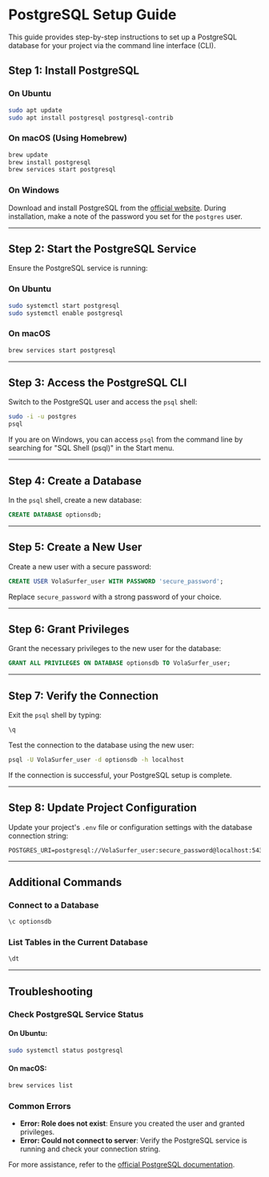 # PostgreSQL Setup Guide

This guide provides step-by-step instructions to set up a PostgreSQL database for your project via the command line interface (CLI).

## Step 1: Install PostgreSQL

### On Ubuntu
```bash
sudo apt update
sudo apt install postgresql postgresql-contrib
```

### On macOS (Using Homebrew)
```bash
brew update
brew install postgresql
brew services start postgresql
```

### On Windows
Download and install PostgreSQL from the [official website](https://www.postgresql.org/download/). During installation, make a note of the password you set for the `postgres` user.

---

## Step 2: Start the PostgreSQL Service

Ensure the PostgreSQL service is running:

### On Ubuntu
```bash
sudo systemctl start postgresql
sudo systemctl enable postgresql
```

### On macOS
```bash
brew services start postgresql
```

---

## Step 3: Access the PostgreSQL CLI

Switch to the PostgreSQL user and access the `psql` shell:
```bash
sudo -i -u postgres
psql
```

If you are on Windows, you can access `psql` from the command line by searching for "SQL Shell (psql)" in the Start menu.

---

## Step 4: Create a Database

In the `psql` shell, create a new database:
```sql
CREATE DATABASE optionsdb;
```

---

## Step 5: Create a New User

Create a new user with a secure password:
```sql
CREATE USER VolaSurfer_user WITH PASSWORD 'secure_password';
```

Replace `secure_password` with a strong password of your choice.

---

## Step 6: Grant Privileges

Grant the necessary privileges to the new user for the database:
```sql
GRANT ALL PRIVILEGES ON DATABASE optionsdb TO VolaSurfer_user;
```

---

## Step 7: Verify the Connection

Exit the `psql` shell by typing:
```bash
\q
```

Test the connection to the database using the new user:
```bash
psql -U VolaSurfer_user -d optionsdb -h localhost
```

If the connection is successful, your PostgreSQL setup is complete.

---

## Step 8: Update Project Configuration

Update your project's `.env` file or configuration settings with the database connection string:
```env
POSTGRES_URI=postgresql://VolaSurfer_user:secure_password@localhost:5432/optionsdb
```

---

## Additional Commands

### Connect to a Database
```sql
\c optionsdb
```

### List Tables in the Current Database
```sql
\dt
```

---

## Troubleshooting

### Check PostgreSQL Service Status
#### On Ubuntu:
```bash
sudo systemctl status postgresql
```

#### On macOS:
```bash
brew services list
```

### Common Errors
- **Error: Role does not exist**: Ensure you created the user and granted privileges.
- **Error: Could not connect to server**: Verify the PostgreSQL service is running and check your connection string.

For more assistance, refer to the [official PostgreSQL documentation](https://www.postgresql.org/docs/).


